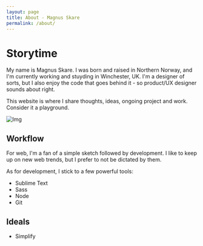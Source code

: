 ```yaml
---
layout: page
title: About - Magnus Skare
permalink: /about/
---
```


Storytime
=

My name is Magnus Skare. I was born and raised in Northern Norway, and I'm currently working and stuyding in Winchester, UK. I'm a designer of sorts, but I also enjoy the code that goes behind it - so product/UX designer sounds about right.

This website is where I share thoughts, ideas, ongoing project and work. Consider it a playground.

<img class="cover" src="../img/assets/story.jpg" alt="Img">

Workflow
-

For web, I'm a fan of a simple sketch followed by development. I like to keep up on new web trends, but I prefer to not be dictated by them.

As for development, I stick to a few powerful tools:

* Sublime Text
* Sass
* Node
* Git

Ideals
-

* Simplify